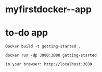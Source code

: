 # myfirstdocker--app
# to-do app

```
Docker build -t getting-started .

docker run -dp 3000:3000 getting-started

in your browser: http://localhost:3000

